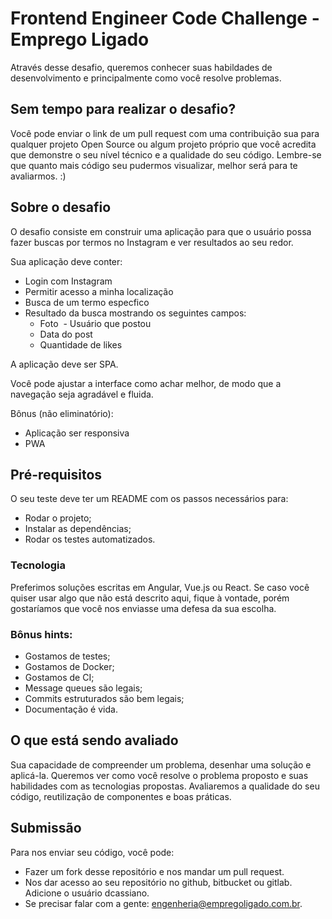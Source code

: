 # Frontend Engineer Code Challenge - Emprego Ligado

Através desse desafio, queremos conhecer suas habildades de desenvolvimento e principalmente como você resolve problemas.

## Sem tempo para realizar o desafio?

Você pode enviar o link de um pull request com uma contribuição sua para qualquer projeto Open Source ou algum projeto próprio que você acredita que demonstre o seu nível técnico e a qualidade do seu código.
Lembre-se que quanto mais código seu pudermos visualizar, melhor será para te avaliarmos. :)

## Sobre o desafio

O desafio consiste em construir uma aplicação para que o usuário possa fazer buscas por termos no Instagram e ver resultados ao seu redor.

Sua aplicação deve conter:
- Login com Instagram
- Permitir acesso a minha localização
- Busca de um termo especfico
- Resultado da busca mostrando os seguintes campos:
  - Foto
  - Usuário que postou
  - Data do post
  - Quantidade de likes
  
A aplicação deve ser SPA.

Você pode ajustar a interface como achar melhor, de modo que a navegação seja agradável e fluida.

Bônus (não eliminatório):
- Aplicação ser responsiva
- PWA

## Pré-requisitos

O seu teste deve ter um README com os passos necessários para:
- Rodar o projeto;
- Instalar as dependências;
- Rodar os testes automatizados.

### Tecnologia

Preferimos soluções escritas em Angular, Vue.js ou React.
Se caso você quiser usar algo que não está descrito aqui, fique à vontade, porém gostaríamos que você nos enviasse uma defesa da sua escolha.

### Bônus hints:

- Gostamos de testes;
- Gostamos de Docker;
- Gostamos de CI;
- Message queues são legais;
- Commits estruturados são bem legais;
- Documentação é vida.

## O que está sendo avaliado

Sua capacidade de compreender um problema, desenhar uma solução e aplicá-la.
Queremos ver como você resolve o problema proposto e suas habilidades com as tecnologias propostas.
Avaliaremos a qualidade do seu código, reutilização de componentes e boas práticas.

## Submissão

Para nos enviar seu código, você pode:

- Fazer um fork desse repositório e nos mandar um pull request.
- Nos dar acesso ao seu repositório no github, bitbucket ou gitlab. Adicione o usuário dcassiano.
- Se precisar falar com a gente: engenheria@empregoligado.com.br.
